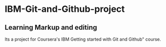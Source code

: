 # IBM-Git-and-Github-project
## Learning Markup and editing

Its a project for Coursera's IBM Getting started with Git and Github" course.
